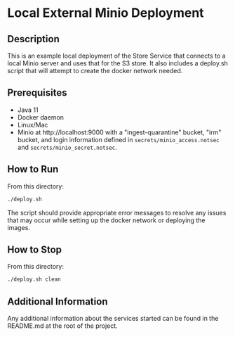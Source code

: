 # Local External Minio Deployment

## Description
This is an example local deployment of the Store Service that connects to a local Minio server and
uses that for the S3 store. It also includes a deploy.sh script that will attempt to create the
docker network needed.

## Prerequisites
* Java 11
* Docker daemon
* Linux/Mac
* Minio at http://localhost:9000 with a "ingest-quarantine" bucket, "irm" bucket, and login information defined in
`secrets/minio_access.notsec` and `secrets/minio_secret.notsec`.

## How to Run
From this directory:
```bash
./deploy.sh
```
The script should provide appropriate error messages to resolve any issues that may occur while
setting up the docker network or deploying the images.

## How to Stop
From this directory:
```bash
./deploy.sh clean
```

## Additional Information
Any additional information about the services started can be found in the README.md at the root of
the project.
